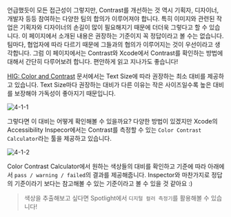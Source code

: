 
언급했듯이 모든 접근성이 그렇지만, Contrast를 개선하는 것 역시 기획자, 디자이너, 개발자 등등 참여하는 다양한 팀의 합의가 이루어져야 합니다. 특히 이미지와 관련된 작업은 기획자와 디자이너의 손길이 많이 필요해지기 때문에 더더욱 그렇다고 할 수 있습니다. 이 페이지에서 소개된 내용은 권장하는 기준이지 꼭 정답이라고 볼 수는 없습니다. 팀마다, 협업자에 따라 다르기 때문에 그들과의 협의가 이루어지는 것이 우선이라고 생각합니다. 그럼 이 페이지에서는 Contrast와 Xcode에서 Contrast를 확인하는 방법에 대해서 간단히 다루어보려 합니다. 편안하게 읽고 지나가도 좋습니다!

[HIG: Color and Contrast](https://developer.apple.com/design/human-interface-guidelines/accessibility/overview/color-and-contrast/) 문서에서는 Text Size에 따라 권장하는 최소 대비를 제공하고 있습니다. Text Size마다 권장하는 대비가 다른 이유는 작은 사이즈일수록 높은 대비를 보장해야 가독성이 좋아지기 때문입니다.

![4-1-1](https://user-images.githubusercontent.com/73867548/139056555-edfb80b6-cd3c-4a6b-8640-71c205ea53f3.jpg)

그렇다면 이 대비는 어떻게 확인해볼 수 있을까요? 다양한 방법이 있겠지만 Xcode의 Accessibility Inspecor에서는 Contrast를 측정할 수 있는 `Color Contrast Calculator`라는 툴을 제공하고 있습니다.

![4-1-2](https://user-images.githubusercontent.com/73867548/139056559-5a113f72-6793-40f2-959a-59f3414e0cbd.jpg)

Color Contrast Calculator에서 원하는 색상들의 대비를 확인하고 기준에 따라 아래에서 `pass / warning / failed`의 결과를 제공해줍니다. Inspector와 마찬가지로 정답의 기준이라기 보다는 참고해볼 수 있는 기준이라고 볼 수 있을 것 같아요 :) 

> 색상을 추출해보고 싶다면 Spotlight에서 `디지털 컬러 측정기`를 활용해볼 수 있습니다!

<br>

